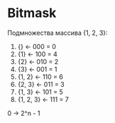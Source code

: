# Bitmask

Подмножества массива {1, 2, 3}:
1. {} <- 000 = 0
2. {1} <- 100 = 4
3. {2} <- 010 = 2
4. {3} <- 001 = 1
5. {1, 2} <- 110 = 6
6. {2, 3} <- 011 = 3
7. {1, 3} <- 101 = 5
8. {1, 2, 3} <- 111 = 7 

0 -> 2^n - 1
